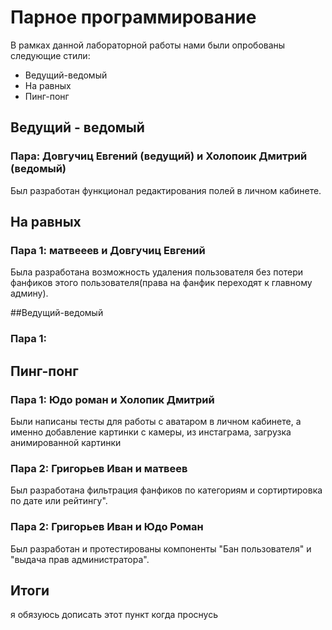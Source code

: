  # Парное программирование
 В рамках данной лабораторной работы нами были опробованы следующие стили:
 * Ведущий-ведомый
 * На равных
 * Пинг-понг

## Ведущий - ведомый
### Пара: Довгучиц Евгений (ведущий) и Холопоик Дмитрий (ведомый)
Был разработан функционал редактирования полей в личном кабинете.

## На равных
### Пара 1: матвееев и Довгучиц Евгений
Была разработана возможность удаления пользователя без потери фанфиков этого пользователя(права на фанфик переходят к главному админу).

##Ведущий-ведомый
### Пара 1:
## Пинг-понг
### Пара 1: Юдо роман и Холопик Дмитрий
Были написаны тесты для работы с аватаром в личном кабинете, а именно  добавление картинки с камеры, из инстаграма,
загрузка анимированной картинки
 
### Пара 2: Григорьев Иван и матвеев
Был разработана фильтрация фанфиков по категориям и сортиртировка по дате или рейтингу".

### Пара 2: Григорьев Иван и Юдо Роман 
Был разработан и протестированы компоненты "Бан пользователя" и "выдача прав администратора".


## Итоги
я обязуюсь дописать этот пункт когда проснусь

